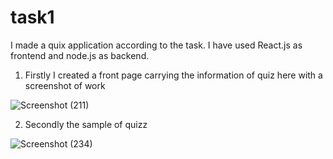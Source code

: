 # task1

I made a quix application according to the task. I have used React.js as frontend and node.js as backend.
1. Firstly I created a  front page carrying the information of quiz here with a screenshot of work

![Screenshot (211)](https://github.com/Kumarijaya123/task1/assets/81750694/92bc458f-7664-4351-96ee-23146bccc9f7)

2.  Secondly the sample of quizz


![Screenshot (234)](https://github.com/Kumarijaya123/Qizz-Application/assets/81750694/ab41d4de-45a2-4d30-b87f-d7aa2be4eb8d)
